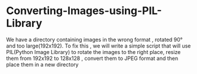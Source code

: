 # Converting-Images-using-PIL-Library

 We have a directory containing images in the wrong format ,  rotated 90° and too large(192x192). To fix this , we will write a simple script that will use  PIL(Python Image Library) to rotate the images to the right place, resize them from 192x192 to 128x128 ,  convert them to JPEG format and then place them in a new directory

